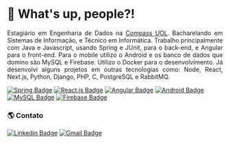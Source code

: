 <h1> 👋 What's up, people?! </h1>

<p align="justify">
    Estagiário em Engenharia de Dados na <a href="https://compass.uol">Compass UOL</a>.
    Bacharelando em Sistemas de Informação, e Técnico em Informática. 
    Trabalho principalmente com Java e Javascript, usando Spring e JUnit, 
    para o back-end, e Angular para o front-end. Para o mobile utilizo o 
    Android e os banco de dados que domino são MySQL e Firebase. 
    Utilizo o Docker para o desenvolvimento.
    Já desenvolvi alguns projetos em outras tecnologias como: Node, React, 
    Next.js, Python, Django, PHP, C, PostgreSQL e RabbitMQ. 
</p>

[![Spring Badge](https://img.shields.io/badge/Spring-6DB33F?style=for-the-badge&logo=spring&logoColor=white)](#)
[![React.js Badge](https://img.shields.io/badge/React-61DAFB?style=for-the-badge&logo=react&logoColor=515151)](#)
[![Angular Badge](https://img.shields.io/badge/Angular-c3002f?style=for-the-badge&logo=angular&logoColor=FFF)](#)
[![Android Badge](https://img.shields.io/badge/Android-3DDC84?style=for-the-badge&logo=android&logoColor=white)](#)
[![MySQL Badge](https://img.shields.io/badge/MySQL-0074A3?style=for-the-badge&logo=mysql&logoColor=white)](#)
[![Firebase Badge](https://img.shields.io/badge/Firebase-ffcc30?style=for-the-badge&logo=firebase&logoColor=515151)](#)
     
<h3> 🌎 Contato </h3>

[![Linkedin Badge](https://img.shields.io/badge/LinkedIn-0b66c3?style=flat-square&logo=Linkedin&logoColor=white&link=https://www.linkedin.com/in/wanderson-felipe/)](https://www.linkedin.com/in/wanderson-felipe/)
[![Gmail Badge](https://img.shields.io/badge/wandersonfelipeplus13@gmail.com-c14438?style=flat-square&logo=Gmail&logoColor=white&link=mailto:wandersonfelipeplus13@gmail.com)](mailto:wandersonfelipeplus13@gmail.com)

<!--
<h3></h3>

<div>
    <img 
         height="180em" 
         src="https://github-readme-stats.vercel.app/api?theme=dracula&username=wandersonfelipegp13&show_icons=true&include_all_commits=true&count_private=true">
    <img 
         height="180em" 
         src="https://github-readme-stats.vercel.app/api/top-langs/?theme=dracula&username=wandersonfelipegp13&layout=compact&langs_count=16">
</div>
-->

<!--
![Snake animation](https://github.com/wandersonfelipegp13/wandersonfelipegp13/blob/output/github-contribution-grid-snake.svg)
-->

